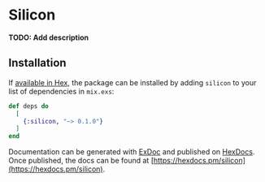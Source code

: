 # Silicon

**TODO: Add description**

## Installation

If [available in Hex](https://hex.pm/docs/publish), the package can be installed
by adding `silicon` to your list of dependencies in `mix.exs`:

```elixir
def deps do
  [
    {:silicon, "~> 0.1.0"}
  ]
end
```

Documentation can be generated with [ExDoc](https://github.com/elixir-lang/ex_doc)
and published on [HexDocs](https://hexdocs.pm). Once published, the docs can
be found at [https://hexdocs.pm/silicon](https://hexdocs.pm/silicon).

